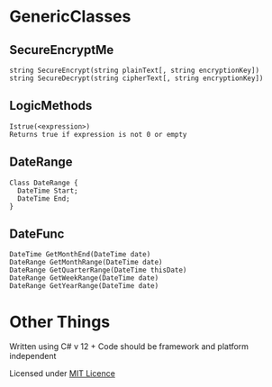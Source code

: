 # GenericClasses #
## SecureEncryptMe ##
	string SecureEncrypt(string plainText[, string encryptionKey])
	string SecureDecrypt(string cipherText[, string encryptionKey])
## LogicMethods ##
	Istrue(<expression>)
	Returns true if expression is not 0 or empty
## DateRange ##
```
Class DateRange {
  DateTime Start;
  DateTime End;
}
```
## DateFunc ##
	DateTime GetMonthEnd(DateTime date) 
	DateRange GetMonthRange(DateTime date)
	DateRange GetQuarterRange(DateTime thisDate)
	DateRange GetWeekRange(DateTime date)
	DateRange GetYearRange(DateTime date)

 # Other Things #
 Written using C# v 12 +
 Code should be framework and platform independent

 Licensed under [MIT Licence](https://opensource.org/license/mit)
 
  
